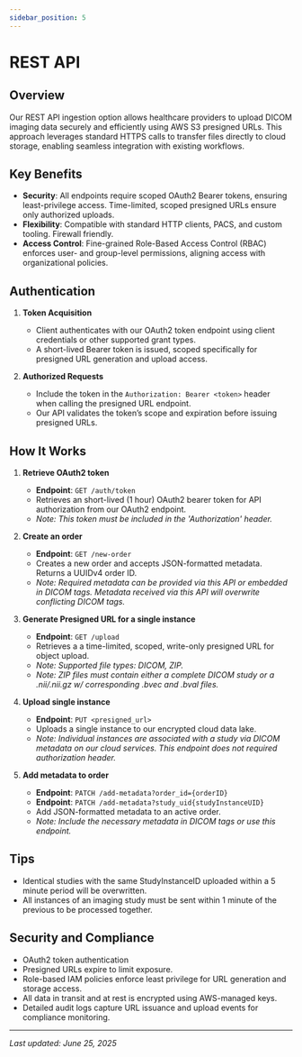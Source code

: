 ```yaml
---
sidebar_position: 5
---
```


# REST API

## Overview

Our REST API ingestion option allows healthcare providers to upload DICOM imaging data securely and efficiently using AWS S3 presigned URLs. This approach leverages standard HTTPS calls to transfer files directly to cloud storage, enabling seamless integration with existing workflows.

## Key Benefits

- **Security**: All endpoints require scoped OAuth2 Bearer tokens, ensuring least-privilege access. Time-limited, scoped presigned URLs ensure only authorized uploads.
- **Flexibility**: Compatible with standard HTTP clients, PACS, and custom tooling. Firewall friendly.
- **Access Control**: Fine-grained Role-Based Access Control (RBAC) enforces user- and group-level permissions, aligning access with organizational policies.

## Authentication

1. **Token Acquisition**

   - Client authenticates with our OAuth2 token endpoint using client credentials or other supported grant types.
   - A short-lived Bearer token is issued, scoped specifically for presigned URL generation and upload access.

2. **Authorized Requests**
   - Include the token in the `Authorization: Bearer <token>` header when calling the presigned URL endpoint.
   - Our API validates the token’s scope and expiration before issuing presigned URLs.

## How It Works

1. **Retrieve OAuth2 token**

   - **Endpoint**: `GET /auth/token`
   - Retrieves an short-lived (1 hour) OAuth2 bearer token for API authorization from our OAuth2 endpoint.
   - _Note: This token must be included in the 'Authorization' header._

2. **Create an order**

   - **Endpoint**: `GET /new-order`
   - Creates a new order and accepts JSON-formatted metadata. Returns a UUIDv4 order ID.
   - _Note: Required metadata can be provided via this API or embedded in DICOM tags. Metadata received via this API will overwrite conflicting DICOM tags._

3. **Generate Presigned URL for a single instance**

   - **Endpoint**: `GET /upload`
   - Retrieves a a time-limited, scoped, write-only presigned URL for object upload.
   - _Note: Supported file types: DICOM, ZIP._
   - _Note: ZIP files must contain either a complete DICOM study or a .nii/.nii.gz w/ corresponding .bvec and .bval files._

4. **Upload single instance**

   - **Endpoint**: `PUT <presigned_url>`
   - Uploads a single instance to our encrypted cloud data lake.
   - _Note: Individual instances are associated with a study via DICOM metadata on our cloud services. This endpoint does not required authorization header._

5. **Add metadata to order**

   - **Endpoint**: `PATCH /add-metadata?order_id={orderID}`
   - **Endpoint**: `PATCH /add-metadata?study_uid{studyInstanceUID}`
   - Add JSON-formatted metadata to an active order.
   - _Note: Include the necessary metadata in DICOM tags or use this endpoint._

## Tips

- Identical studies with the same StudyInstanceID uploaded within a 5 minute period will be overwritten.
- All instances of an imaging study must be sent within 1 minute of the previous to be processed together.

## Security and Compliance

- OAuth2 token authentication
- Presigned URLs expire to limit exposure.
- Role-based IAM policies enforce least privilege for URL generation and storage access.
- All data in transit and at rest is encrypted using AWS-managed keys.
- Detailed audit logs capture URL issuance and upload events for compliance monitoring.

---

_Last updated: June 25, 2025_
